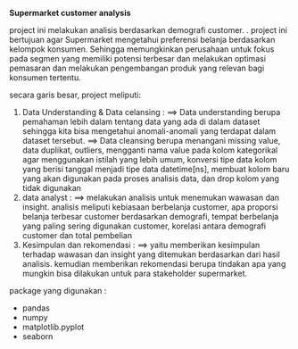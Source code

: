 __Supermarket customer analysis__

project ini melakukan analisis berdasarkan demografi customer. . project ini bertujuan agar Supermarket mengetahui preferensi belanja berdasarkan kelompok konsumen. Sehingga memungkinkan perusahaan untuk fokus pada segmen yang memiliki potensi terbesar dan melakukan optimasi pemasaran dan melakukan pengembangan produk yang relevan bagi konsumen tertentu.

secara garis besar, project meliputi:
1. Data Understanding & Data celansing :
   ==> Data understanding berupa pemahaman lebih dalam tentang data yang ada di dalam dataset sehingga kita bisa mengetahui anomali-anomali yang terdapat dalam dataset tersebut.
   ==> Data cleansing berupa menangani missing value, data duplikat, outliers, mengganti nama value pada kolom kategorikal agar menggunakan istilah yang lebih umum, konversi tipe data kolom yang berisi tanggal menjadi tipe data datetime[ns], membuat kolom baru yang akan digunakan pada proses analisis data, dan drop kolom yang tidak digunakan
2. data analyst :
   ==> melakukan analisis untuk menemukan wawasan dan insight. analisis meliputi kebiasaan berbelanja customer, apa proporsi belanja terbesar customer berdasarkan demografi, tempat berbelanja yang paling sering digunakan customer, korelasi antara demografi customer dan total pembelian
3. Kesimpulan dan rekomendasi :
   ==> yaitu memberikan kesimpulan terhadap wawasan dan insight yang ditemukan berdasarkan dari hasil analisis. kemudian memberikan rekomendasi berupa tindakan apa yang mungkin bisa dilakukan untuk para stakeholder supermarket.


package yang digunakan :
- pandas
- numpy
- matplotlib.pyplot
- seaborn
